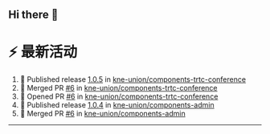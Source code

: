 ## Hi there 👋

<!--

**Here are some ideas to get you started:**

🙋‍♀️ A short introduction - what is your organization all about?
🌈 Contribution guidelines - how can the community get involved?
👩‍💻 Useful resources - where can the community find your docs? Is there anything else the community should know?
🍿 Fun facts - what does your team eat for breakfast?
🧙 Remember, you can do mighty things with the power of [Markdown](https://docs.github.com/github/writing-on-github/getting-started-with-writing-and-formatting-on-github/basic-writing-and-formatting-syntax)
-->


# ⚡ 最新活动

<!--START_SECTION:activity-->
1. 🚀 Published release [1.0.5](https://github.com/kne-union/components-trtc-conference/releases/tag/1.0.5) in [kne-union/components-trtc-conference](https://github.com/kne-union/components-trtc-conference)
2. 🎉 Merged PR [#6](https://github.com/kne-union/components-trtc-conference/pull/6) in [kne-union/components-trtc-conference](https://github.com/kne-union/components-trtc-conference)
3. 💪 Opened PR [#6](https://github.com/kne-union/components-trtc-conference/pull/6) in [kne-union/components-trtc-conference](https://github.com/kne-union/components-trtc-conference)
4. 🚀 Published release [1.0.4](https://github.com/kne-union/components-admin/releases/tag/1.0.4) in [kne-union/components-admin](https://github.com/kne-union/components-admin)
5. 🎉 Merged PR [#6](https://github.com/kne-union/components-admin/pull/6) in [kne-union/components-admin](https://github.com/kne-union/components-admin)
<!--END_SECTION:activity-->

---
